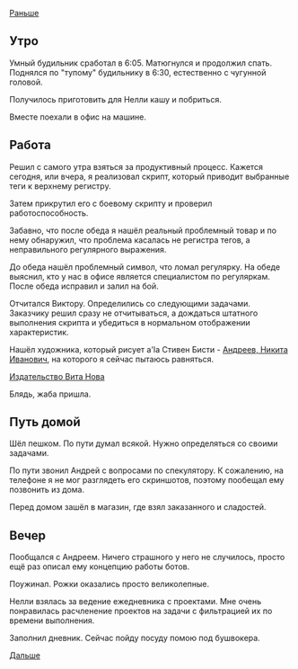 [Раньше](2021.01.11.md)  
## Утро
Умный будильник сработал в 6:05. Матюгнулся и продолжил спать. Поднялся по "тупому" будильнику в 6:30, естественно с чугунной головой.

Получилось приготовить для Нелли кашу и побриться.

Вместе поехали в офис на машине. 
## Работа
Решил с самого утра взяться за продуктивный процесс. Кажется сегодня, или вчера, я реализовал скрипт, который приводит выбранные теги к верхнему регистру.

Затем прикрутил его с боевому скрипту и проверил работоспособность.

Забавно, что после обеда я нашёл реальный проблемный товар и по нему обнаружил, что проблема касалась не регистра тегов, а неправильного регулярного выражения.

До обеда нашёл проблемный символ, что ломал регулярку. На обеде выяснил, кто у нас в офисе является специалистом по регуляркам. После обеда исправил и залил на бой.

Отчитался Виктору. Определились со следующими задачами.  
Заказчику решил сразу не отчитываться, а дождаться штатного выполнения скрипта и убедиться в нормальном отображении характеристик.

Нашёл художника, который рисует a'la Стивен Бисти - [Андреев, Никита Иванович](https://ru.wikipedia.org/wiki/%D0%90%D0%BD%D0%B4%D1%80%D0%B5%D0%B5%D0%B2,_%D0%9D%D0%B8%D0%BA%D0%B8%D1%82%D0%B0_%D0%98%D0%B2%D0%B0%D0%BD%D0%BE%D0%B2%D0%B8%D1%87), на которого я сейчас пытаюсь равняться.

[Издательство Вита Нова](https://www.facebook.com/vita.nova.31/posts/2359996577616424/)

Блядь, жаба пришла.
## Путь домой
Шёл пешком. По пути думал всякой. Нужно определяться со своими задачами.

По пути звонил Андрей с вопросами по спекулятору. К сожалению, на телефоне я не мог разглядеть его скриншотов, поэтому пообещал ему позвонить из дома.

Перед домом зашёл в магазин, где взял заказанного и сладостей.
## Вечер
Пообщался с Андреем. Ничего страшного у него не случилось, просто ещё раз описал ему концепцию работы ботов.

Поужинал. Рожки оказались просто великолепные.

Нелли взялась за ведение ежедневника с проектами.
Мне очень понравилась расчленение проектов на задачи с фильтрацией их по времени выполнения.

Заполнил дневник. Сейчас пойду посуду помою под бушвокера.

[Дальше](2021.01.13.md)
